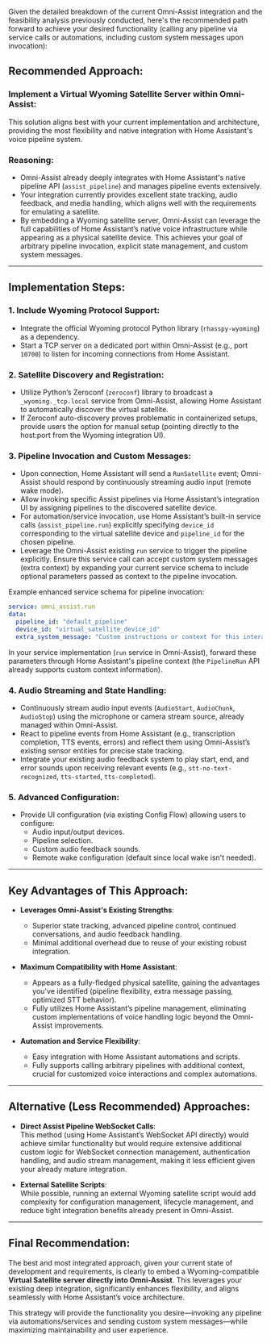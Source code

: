 Given the detailed breakdown of the current Omni-Assist integration and the feasibility analysis previously conducted, here's the recommended path forward to achieve your desired functionality (calling any pipeline via service calls or automations, including custom system messages upon invocation):

## Recommended Approach:

### **Implement a Virtual Wyoming Satellite Server within Omni-Assist:**

This solution aligns best with your current implementation and architecture, providing the most flexibility and native integration with Home Assistant's voice pipeline system.

### Reasoning:
- Omni-Assist already deeply integrates with Home Assistant's native pipeline API (`assist_pipeline`) and manages pipeline events extensively.
- Your integration currently provides excellent state tracking, audio feedback, and media handling, which aligns well with the requirements for emulating a satellite.
- By embedding a Wyoming satellite server, Omni-Assist can leverage the full capabilities of Home Assistant’s native voice infrastructure while appearing as a physical satellite device. This achieves your goal of arbitrary pipeline invocation, explicit state management, and custom system messages.

---

## Implementation Steps:

### 1. Include Wyoming Protocol Support:
- Integrate the official Wyoming protocol Python library (`rhasspy-wyoming`) as a dependency.
- Start a TCP server on a dedicated port within Omni-Assist (e.g., port `10700`) to listen for incoming connections from Home Assistant.

### 2. Satellite Discovery and Registration:
- Utilize Python’s Zeroconf (`zeroconf`) library to broadcast a `_wyoming._tcp.local` service from Omni-Assist, allowing Home Assistant to automatically discover the virtual satellite.
- If Zeroconf auto-discovery proves problematic in containerized setups, provide users the option for manual setup (pointing directly to the host:port from the Wyoming integration UI).

### 3. Pipeline Invocation and Custom Messages:
- Upon connection, Home Assistant will send a `RunSatellite` event; Omni-Assist should respond by continuously streaming audio input (remote wake mode).
- Allow invoking specific Assist pipelines via Home Assistant’s integration UI by assigning pipelines to the discovered satellite device.
- For automation/service invocation, use Home Assistant’s built-in service calls (`assist_pipeline.run`) explicitly specifying `device_id` corresponding to the virtual satellite device and `pipeline_id` for the chosen pipeline.
- Leverage the Omni-Assist existing `run` service to trigger the pipeline explicitly. Ensure this service call can accept custom system messages (extra context) by expanding your current service schema to include optional parameters passed as context to the pipeline invocation.

Example enhanced service schema for pipeline invocation:
```yaml
service: omni_assist.run
data:
  pipeline_id: "default_pipeline"
  device_id: "virtual_satellite_device_id"
  extra_system_message: "Custom instructions or context for this interaction"
```

In your service implementation (`run` service in Omni-Assist), forward these parameters through Home Assistant's pipeline context (the `PipelineRun` API already supports custom context information).

### 4. Audio Streaming and State Handling:
- Continuously stream audio input events (`AudioStart`, `AudioChunk`, `AudioStop`) using the microphone or camera stream source, already managed within Omni-Assist.
- React to pipeline events from Home Assistant (e.g., transcription completion, TTS events, errors) and reflect them using Omni-Assist’s existing sensor entities for precise state tracking.
- Integrate your existing audio feedback system to play start, end, and error sounds upon receiving relevant events (e.g., `stt-no-text-recognized`, `tts-started`, `tts-completed`).

### 5. Advanced Configuration:
- Provide UI configuration (via existing Config Flow) allowing users to configure:
  - Audio input/output devices.
  - Pipeline selection.
  - Custom audio feedback sounds.
  - Remote wake configuration (default since local wake isn't needed).

---

## Key Advantages of This Approach:

- **Leverages Omni-Assist's Existing Strengths**:
  - Superior state tracking, advanced pipeline control, continued conversations, and audio feedback handling.
  - Minimal additional overhead due to reuse of your existing robust integration.

- **Maximum Compatibility with Home Assistant**:
  - Appears as a fully-fledged physical satellite, gaining the advantages you've identified (pipeline flexibility, extra message passing, optimized STT behavior).
  - Fully utilizes Home Assistant’s pipeline management, eliminating custom implementations of voice handling logic beyond the Omni-Assist improvements.

- **Automation and Service Flexibility**:
  - Easy integration with Home Assistant automations and scripts.
  - Fully supports calling arbitrary pipelines with additional context, crucial for customized voice interactions and complex automations.

---

## Alternative (Less Recommended) Approaches:

- **Direct Assist Pipeline WebSocket Calls**:  
  This method (using Home Assistant’s WebSocket API directly) would achieve similar functionality but would require extensive additional custom logic for WebSocket connection management, authentication handling, and audio stream management, making it less efficient given your already mature integration.

- **External Satellite Scripts**:  
  While possible, running an external Wyoming satellite script would add complexity for configuration management, lifecycle management, and reduce tight integration benefits already present in Omni-Assist.

---

## Final Recommendation:

The best and most integrated approach, given your current state of development and requirements, is clearly to embed a Wyoming-compatible **Virtual Satellite server directly into Omni-Assist**. This leverages your existing deep integration, significantly enhances flexibility, and aligns seamlessly with Home Assistant’s voice architecture.

This strategy will provide the functionality you desire—invoking any pipeline via automations/services and sending custom system messages—while maximizing maintainability and user experience.